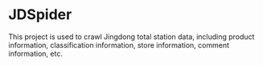 # JDSpider
This project is used to crawl Jingdong total station data, including product information, classification information, store information, comment information, etc.
